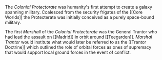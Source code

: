 The  *Colonial  Protectorate* was  humanity's  first  attempt  to  create a galaxy spanning military.  Coalesced  from the  security  frigates of  the  [[Core  Worlds]]  the  Protecterate  was  initially conceived  as a  purely space-bound military.   

The first *Marshall* of the  *Colonial  Protectorate* was the General Trantor  who  had  lead the assault  on [[Madrid]] in orbit around [[Teegarden]]. *Marshal Trantor*  would  institute  what would later be referred to as the [[Trantor Doctrine]] which outlined the  role of orbital forces as ones of supremacy that would support local ground forces in the event of conflict.